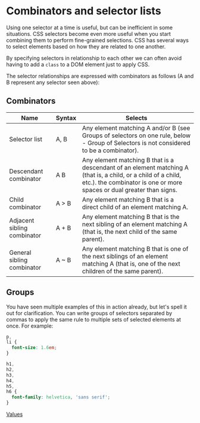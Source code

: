 # Combinators and selector lists

Using one selector at a time is useful, but can be inefficient in some situations. CSS selectors become even more useful when you start combining them to perform fine-grained selections. CSS has several ways to select elements based on how they are related to one another.

By specifying selectors in relationship to each other we can often avoid having to add a `class` to a DOM element just to apply CSS.

The selector relationships are expressed with combinators as follows (A and B represent any selector seen above):

## Combinators

| Name                        | Syntax | Selects                                                                                                                                                                                |
| --------------------------- | ------ | -------------------------------------------------------------------------------------------------------------------------------------------------------------------------------------- |
| Selector list               | A, B   | Any element matching A and/or B (see Groups of selectors on one rule, below - Group of Selectors is not considered to be a combinator).                                                |
| Descendant combinator       | A B    | Any element matching B that is a descendant of an element matching A (that is, a child, or a child of a child, etc.). the combinator is one or more spaces or dual greater than signs. |
| Child combinator            | A > B  | Any element matching B that is a direct child of an element matching A.                                                                                                                |
| Adjacent sibling combinator | A + B  | Any element matching B that is the next sibling of an element matching A (that is, the next child of the same parent).                                                                 |
| General sibling combinator  | A ~ B  | Any element matching B that is one of the next siblings of an element matching A (that is, one of the next children of the same parent).                                               |

## Groups

You have seen multiple examples of this in action already, but let's spell it out for clarification. You can write groups of selectors separated by commas to apply the same rule to multiple sets of selected elements at once. For example:

```css
p,
li {
  font-size: 1.6em;
}
```

```css
h1,
h2,
h3,
h4,
h5,
h6 {
  font-family: helvetica, 'sans serif';
}
```

[Values](/handbook/curriculum/fundamentals/static-sites/self-study/getting-started-with-css/09)

